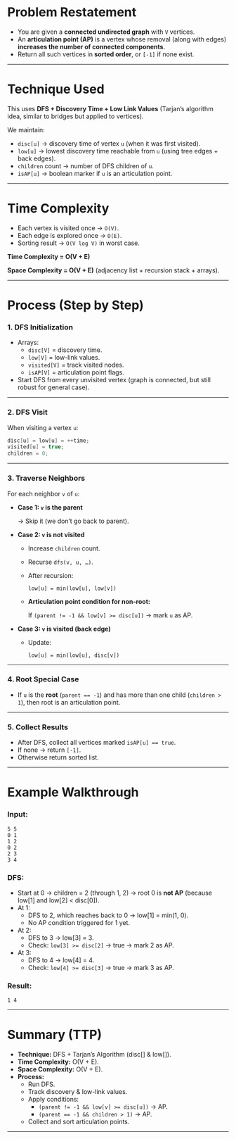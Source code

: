 # Problem Restatement

- You are given a **connected undirected graph** with `V` vertices.
- An **articulation point (AP)** is a vertex whose removal (along with edges) **increases the number of connected components**.
- Return all such vertices in **sorted order**, or `[-1]` if none exist.

---

# Technique Used

This uses **DFS + Discovery Time + Low Link Values** (Tarjan’s algorithm idea, similar to bridges but applied to vertices).

We maintain:

- `disc[u]` → discovery time of vertex `u` (when it was first visited).
- `low[u]` → lowest discovery time reachable from `u` (using tree edges + back edges).
- `children` count → number of DFS children of `u`.
- `isAP[u]` → boolean marker if `u` is an articulation point.

---

# Time Complexity

- Each vertex is visited once → `O(V)`.
- Each edge is explored once → `O(E)`.
- Sorting result → `O(V log V)` in worst case.

**Time Complexity = O(V + E)**

**Space Complexity = O(V + E)** (adjacency list + recursion stack + arrays).

---

# Process (Step by Step)

### **1. DFS Initialization**

- Arrays:
    - `disc[V]` = discovery time.
    - `low[V]` = low-link values.
    - `visited[V]` = track visited nodes.
    - `isAP[V]` = articulation point flags.
- Start DFS from every unvisited vertex (graph is connected, but still robust for general case).

---

### **2. DFS Visit**

When visiting a vertex `u`:

```java
disc[u] = low[u] = ++time;
visited[u] = true;
children = 0;

```

---

### **3. Traverse Neighbors**

For each neighbor `v` of `u`:

- **Case 1: `v` is the parent**
    
    → Skip it (we don’t go back to parent).
    
- **Case 2: `v` is not visited**
    - Increase `children` count.
    - Recurse `dfs(v, u, …)`.
    - After recursion:
        
        `low[u] = min(low[u], low[v])`
        
    - **Articulation point condition for non-root:**
        
        If `(parent != -1 && low[v] >= disc[u])` → mark `u` as AP.
        
- **Case 3: `v` is visited (back edge)**
    - Update:
        
        `low[u] = min(low[u], disc[v])`
        

---

### **4. Root Special Case**

- If `u` is the **root** (`parent == -1`) and has more than one child (`children > 1`), then root is an articulation point.

---

### **5. Collect Results**

- After DFS, collect all vertices marked `isAP[u] == true`.
- If none → return `[-1]`.
- Otherwise return sorted list.

---

# Example Walkthrough

### Input:

```
5 5
0 1
1 2
0 2
2 3
3 4

```

### DFS:

- Start at 0 → children = 2 (through 1, 2) → root 0 is **not AP** (because low[1] and low[2] < disc[0]).
- At 1:
    - DFS to 2, which reaches back to 0 → low[1] = min(1, 0).
    - No AP condition triggered for 1 yet.
- At 2:
    - DFS to 3 → low[3] = 3.
    - Check: `low[3] >= disc[2]` → true → mark 2 as AP.
- At 3:
    - DFS to 4 → low[4] = 4.
    - Check: `low[4] >= disc[3]` → true → mark 3 as AP.

### Result:

```
1 4

```

---

# Summary (TTP)

- **Technique:** DFS + Tarjan’s Algorithm (disc[] & low[]).
- **Time Complexity:** O(V + E).
- **Space Complexity:** O(V + E).
- **Process:**
    - Run DFS.
    - Track discovery & low-link values.
    - Apply conditions:
        - `(parent != -1 && low[v] >= disc[u])` → AP.
        - `(parent == -1 && children > 1)` → AP.
    - Collect and sort articulation points.

---